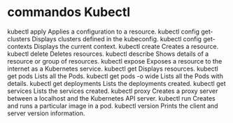 # commandos Kubectl 

kubectl apply	Applies a configuration to a resource.
kubectl config get-clusters	Displays clusters defined in the kubeconfig.
kubectl config get-contexts	Displays the current context.
kubectl create	Creates a resource.
kubectl delete	Deletes resources.
kubectl describe	Shows details of a resource or group of resources.
kubectl expose	Exposes a resource to the internet as a Kubernetes service.
kubectl get	Displays resources.
kubectl get pods	Lists all the Pods.
kubectl get pods -o wide	Lists all the Pods with details.
kubectl get deployments	Lists the deployments created.
kubectl get services	Lists the services created.
kubectl proxy	Creates a proxy server between a localhost and the Kubernetes API server.
kubectl run	Creates and runs a particular image in a pod.
kubectl version	Prints the client and server version information.

